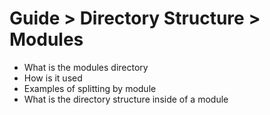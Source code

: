 # Guide > Directory Structure > Modules

- What is the modules directory
- How is it used
- Examples of splitting by module
- What is the directory structure inside of a module
